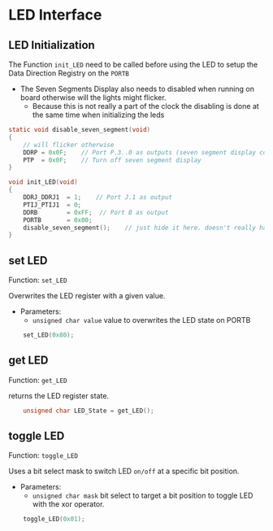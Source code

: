 # LED Interface

## LED Initialization

The Function `init_LED` need to be called before using the LED to setup the Data Direction Registry on the `PORTB`

- The Seven Segments Display also needs to disabled when running on board otherwise will the lights might flicker.
  - Because this is not really a part of the clock the disabling is done at the same time when initializing the leds

```C
static void disable_seven_segment(void)
{
    // will flicker otherwise
    DDRP = 0x0F;    // Port P.3..0 as outputs (seven segment display control)
    PTP  = 0x0F;    // Turn off seven segment display
}

void init_LED(void)
{
    DDRJ_DDRJ1  = 1;    // Port J.1 as output
    PTIJ_PTIJ1  = 0;  
    DDRB        = 0xFF;  // Port B as output
    PORTB       = 0x00;
    disable_seven_segment();    // just hide it here. doesn't really have place elsewhere
}
```

## set LED

Function: `set_LED`

Overwrites the LED register with a given value.

- Parameters:
  - `unsigned char value` value to overwrites the LED state on PORTB

```C
    set_LED(0x80);
```

## get LED

Function: `get_LED`

returns the LED register state.

```C
    unsigned char LED_State = get_LED();
```

## toggle LED

Function: `toggle_LED`

Uses a bit select mask to switch LED `on/off` at a specific bit position.

- Parameters:
  - `unsigned char mask` bit select to target a bit position to toggle LED with the xor operator.

```C
    toggle_LED(0x01);
```

